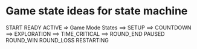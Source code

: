 # Game state ideas for state machine

START
READY
ACTIVE
=> Game Mode States
==> SETUP
==> COUNTDOWN
==> EXPLORATION
==> TIME_CRITICAL
==> ROUND_END
PAUSED
ROUND_WIN
ROUND_LOSS
RESTARTING
